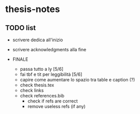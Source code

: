 # thesis-notes

## TODO list

- scrivere dedica all'inizio
- scrivere acknowledgments alla fine

- FINALE
    - passa tutto a ly [5/6]
    - fai tbf e tit per leggibilità [5/6]
    - capire come aumentare lo spazio tra table e caption (?)
    - check thesis.tex
    - check links
    - check references.bib
        - check if refs are correct
        - remove useless refs (if any)

